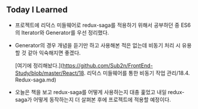 ## Today I Learned

- 프로젝트에 리덕스 미들웨어로 redux-saga를 적용하기 위해서 공부하던 중 ES6의 Iterator와 Generator를 우선 정리했다.

- Generator의 경우 개념을 듣기만 하고 사용해본 적은 없는데 비동기 처리 시 유용할 것 같아 익숙해지면 좋겠다.

  [여기에 정리해놨다.](https://github.com/Sub2n/FrontEnd-Study/blob/master/React/18. 리덕스 미들웨어를 통한 비동기 작업 관리/18.4. Redux-saga.md)

- 오늘은 책을 보고 redux-saga를 어떻게 사용하는지 대충 훑었고 내일 redux-saga가 어떻게 동작하는지 더 살펴본 후에 프로젝트에 적용할 예정이다.